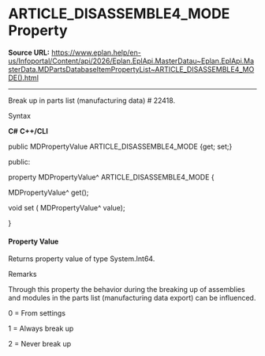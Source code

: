 # ARTICLE_DISASSEMBLE4_MODE Property

**Source URL:** https://www.eplan.help/en-us/Infoportal/Content/api/2026/Eplan.EplApi.MasterDatau~Eplan.EplApi.MasterData.MDPartsDatabaseItemPropertyList~ARTICLE_DISASSEMBLE4_MODE().html

---

Break up in parts list (manufacturing data) # 22418.

Syntax

**C#**
**C++/CLI**


public MDPropertyValue ARTICLE_DISASSEMBLE4_MODE {get; set;}

public:

property MDPropertyValue^ ARTICLE_DISASSEMBLE4_MODE {

   MDPropertyValue^ get();

   void set (    MDPropertyValue^ value);

}


#### Property Value

Returns property value of type System.Int64.

Remarks

Through this property the behavior during the breaking up of assemblies and modules in the parts list (manufacturing data export) can be influenced.

0 = From settings

1 = Always break up

2 = Never break up
